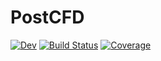# PostCFD

[![Dev](https://img.shields.io/badge/docs-dev-blue.svg)](https://yuiwa-TK.github.io/PostCFD.jl/dev/)
[![Build Status](https://travis-ci.com/yuiwa-TK/PostCFD.jl.svg?branch=main)](https://travis-ci.com/yuiwa-TK/PostCFD.jl)
[![Coverage](https://codecov.io/gh/yuiwa-TK/PostCFD.jl/branch/main/graph/badge.svg)](https://codecov.io/gh/yuiwa-TK/PostCFD.jl)
